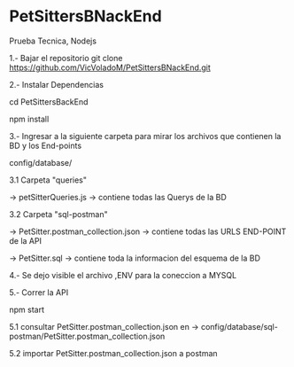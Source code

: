 # PetSittersBNackEnd
Prueba Tecnica, Nodejs

1.- Bajar el repositorio
git clone https://github.com/VicVoladoM/PetSittersBNackEnd.git

2.- Instalar Dependencias

cd PetSittersBackEnd

npm install

3.- Ingresar a la siguiente carpeta para mirar los archivos que contienen la BD y los End-points

config/database/
  
  3.1 Carpeta "queries" 
  
  -> petSitterQueries.js -> contiene todas las Querys de la BD
  
  3.2 Carpeta "sql-postman" 
  
  -> PetSitter.postman_collection.json -> contiene todas las URLS END-POINT de la API
  
  -> PetSitter.sql -> contiene toda la informacion del esquema de la BD

4.- Se dejo visible el archivo ,ENV para la coneccion a MYSQL

5.- Correr la API
  
  npm start
  
  5.1 consultar PetSitter.postman_collection.json en -> config/database/sql-postman/PetSitter.postman_collection.json
  
  5.2 importar PetSitter.postman_collection.json a postman

